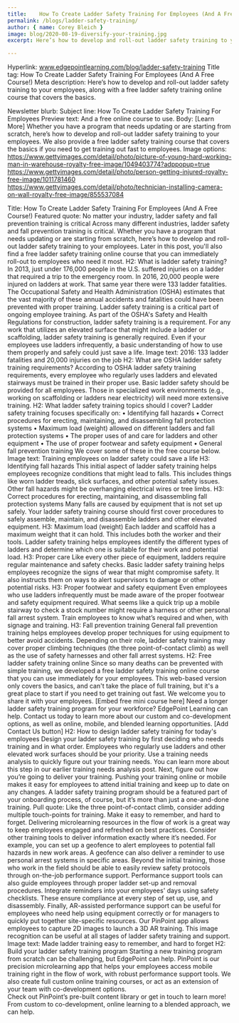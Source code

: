 ```yaml
---
title:    How To Create Ladder Safety Training For Employees (And A Free Course!)
permalink: /blogs/ladder-safety-training/
author: { name: Corey Bleich }
image: blog/2020-08-19-diversify-your-training.jpg
excerpt: Here’s how to develop and roll-out ladder safety training to your employees, along with a free ladder safety training online course that covers the basics.

---
```


Hyperlink: www.edgepointlearning.com/blog/ladder-safety-training
Title tag: How To Create Ladder Safety Training For Employees (And A Free Course!)
Meta description: Here’s how to develop and roll-out ladder safety training to your employees, along with a free ladder safety training online course that covers the basics. 

Newsletter blurb:
Subject line: How To Create Ladder Safety Training For Employees
Preview text: And a free online course to use. 
Body:
[Learn More]
Whether you have a program that needs updating or are starting from scratch, here’s how to develop and roll-out ladder safety training to your employees. 
We also provide a free ladder safety training course that covers the basics if you need to get training out fast to employees.
Image options:
https://www.gettyimages.com/detail/photo/picture-of-young-hard-working-man-in-warehouse-royalty-free-image/1049403774?adppopup=true
https://www.gettyimages.com/detail/photo/person-getting-injured-royalty-free-image/1011781460
https://www.gettyimages.com/detail/photo/technician-installing-camera-on-wall-royalty-free-image/855537084


Title: How To Create Ladder Safety Training For Employees (And A Free Course!)
Featured quote: No matter your industry, ladder safety and fall prevention training is critical
Across many different industries, ladder safety and fall prevention training is critical. Whether you have a program that needs updating or are starting from scratch, here’s how to develop and roll-out ladder safety training to your employees. Later in this post, you'll also find a free ladder safety training online course that you can immediately roll-out to employees who need it most. 
H2: What is ladder safety training? 
In 2013, just under 176,000 people in the U.S. suffered injuries on a ladder that required a trip to the emergency room. In 2016, 20,000 people were injured on ladders at work. That same year there were 133 ladder fatalities. 
The Occupational Safety and Health Administration (OSHA) estimates that the vast majority of these annual accidents and fatalities could have been prevented with proper training. 
Ladder safety training is a critical part of ongoing employee training. As part of the OSHA's Safety and Health Regulations for construction, ladder safety training is a requirement. For any work that utilizes an elevated surface that might include a ladder or scaffolding, ladder safety training is generally required. Even if your employees use ladders infrequently, a basic understanding of how to use them properly and safely could just save a life. 
Image text: 2016: 133 ladder fatalities and 20,000 injuries on the job
H2: What are OSHA ladder safety training requirements? 
According to OSHA ladder safety training requirements, every employee who regularly uses ladders and elevated stairways must be trained in their proper use. 
Basic ladder safety should be provided for all employees. Those in specialized work environments (e.g., working on scaffolding or ladders near electricity) will need more extensive training.
H2: What ladder safety training topics should I cover? 
Ladder safety training focuses specifically on:
•	Identifying fall hazards
•	Correct procedures for erecting, maintaining, and disassembling fall protection systems
•	Maximum load (weight) allowed on different ladders and fall protection systems
•	The proper uses of and care for ladders and other equipment
•	The use of proper footwear and safety equipment
•	General fall prevention training 
We cover some of these in the free course below.
Image text: Training employees on ladder safety could save a life
H3: Identifying fall hazards
This initial aspect of ladder safety training helps employees recognize conditions that might lead to falls. This includes things like worn ladder treads, slick surfaces, and other potential safety issues. 
Other fall hazards might be overhanging electrical wires or tree limbs.
H3: Correct procedures for erecting, maintaining, and disassembling fall protection systems
Many falls are caused by equipment that is not set up safely. 
Your ladder safety training course should first cover procedures to safely assemble, maintain, and disassemble ladders and other elevated equipment.
H3: Maximum load (weight) 
Each ladder and scaffold has a maximum weight that it can hold. This includes both the worker and their tools. 
Ladder safety training helps employees identify the different types of ladders and determine which one is suitable for their work and potential load. 
H3: Proper care
Like every other piece of equipment, ladders require regular maintenance and safety checks. 
Basic ladder safety training helps employees recognize the signs of wear that might compromise safety. It also instructs them on ways to alert supervisors to damage or other potential risks. 
H3: Proper footwear and safety equipment
Even employees who use ladders infrequently must be made aware of the proper footwear and safety equipment required. What seems like a quick trip up a mobile stairway to check a stock number might require a harness or other personal fall arrest system. 
Train employees to know what’s required and when, with signage and training. 
H3: Fall prevention training 
General fall prevention training helps employees develop proper techniques for using equipment to better avoid accidents. 
Depending on their role, ladder safety training may cover proper climbing techniques (the three point-of-contact climb) as well as the use of safety harnesses and other fall arrest systems.
H2: Free ladder safety training online 
Since so many deaths can be prevented with simple training, we developed a free ladder safety training online course that you can use immediately for your employees. This web-based version only covers the basics, and can't take the place of full training, but it's a great place to start if you need to get training out fast. We welcome you to share it with your employees.
[Embed free mini course here]
Need a longer ladder safety training program for your workforce? EdgePoint Learning can help. Contact us today to learn more about our custom and co-development options, as well as online, mobile, and blended learning opportunities. 
[Add Contact Us button]
H2: How to design ladder safety training for today's employees 
Design your ladder safety training by first deciding who needs training and in what order. Employees who regularly use ladders and other elevated work surfaces should be your priority. Use a training needs analysis to quickly figure out your training needs. You can learn more about this step in our earlier training needs analysis post. 
Next, figure out how you’re going to deliver your training. Pushing your training online or mobile makes it easy for employees to attend initial training and keep up to date on any changes. A ladder safety training program should be a featured part of your onboarding process, of course, but it’s more than just a one-and-done training.
Pull quote: Like the three point-of-contact climb, consider adding multiple touch-points for training. 
Make it easy to remember, and hard to forget. Delivering microlearning resources in the flow of work is a great way to keep employees engaged and refreshed on best practices. Consider other training tools to deliver information exactly where it’s needed. For example, you can set up a geofence to alert employees to potential fall hazards in new work areas. A geofence can also deliver a reminder to use personal arrest systems in specific areas. 
Beyond the initial training, those who work in the field should be able to easily review safety protocols through on-the-job performance support. Performance support tools can also guide employees through proper ladder set-up and removal procedures. Integrate reminders into your employees' days using safety checklists. These ensure compliance at every step of set up, use, and disassembly. 
Finally, AR-assisted performance support can be useful for employees who need help using equipment correctly or for managers to quickly put together site-specific resources. Our PinPoint app allows employees to capture 2D images to launch a 3D AR training. This image recognition can be useful at all stages of ladder safety training and support.
Image text: Made ladder training easy to remember, and hard to forget
H2: Build your ladder safety training program 
Starting a new training program from scratch can be challenging, but EdgePoint can help. 
PinPoint is our precision microlearning app that helps your employees access mobile training right in the flow of work, with robust performance support tools. We also create full custom online training courses, or act as an extension of your team with co-development options.  
Check out PinPoint’s pre-built content library or get in touch to learn more! From custom to co-development, online learning to a blended approach, we can help. 